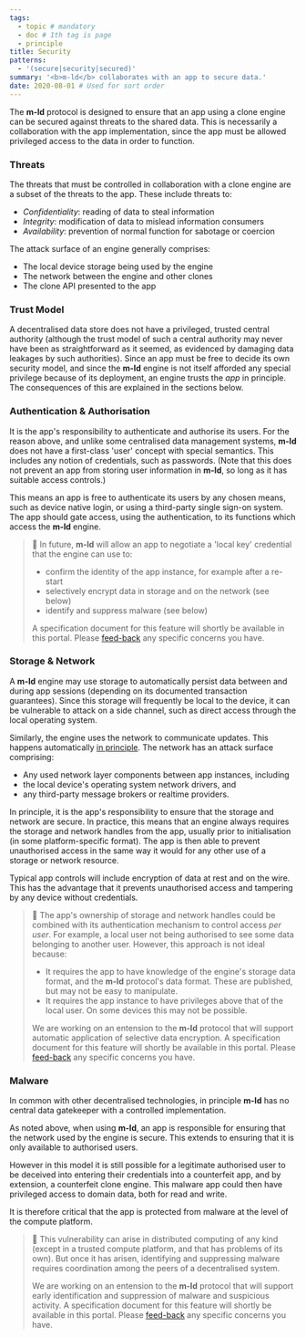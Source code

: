 ```yaml
---
tags:
  - topic # mandatory
  - doc # 1th tag is page
  - principle
title: Security
patterns:
  - '(secure|security|secured)'
summary: '<b>m-ld</b> collaborates with an app to secure data.'
date: 2020-08-01 # Used for sort order
---
```

The **m-ld** protocol is designed to ensure that an app using a clone engine can
be secured against threats to the shared data. This is necessarily a
collaboration with the app implementation, since the app must be allowed
privileged access to the data in order to function.

### Threats
The threats that must be controlled in collaboration with a clone engine are a
subset of the threats to the app. These include threats to:
- *Confidentiality*: reading of data to steal information
- *Integrity*: modification of data to mislead information consumers
- *Availability*: prevention of normal function for sabotage or coercion

The attack surface of an engine generally comprises:
- The local device storage being used by the engine
- The network between the engine and other clones
- The clone API presented to the app

### Trust Model
A decentralised data store does not have a privileged, trusted central authority
(although the trust model of such a central authority may never have been as
straightforward as it seemed, as evidenced by damaging data leakages by such
authorities). Since an app must be free to decide its own security model, and
since the **m-ld** engine is not itself afforded any special privilege because
of its deployment, an engine trusts the *app* in principle. The consequences of
this are explained in the sections below.

### Authentication & Authorisation
It is the app's responsibility to authenticate and authorise its users. For the
reason above, and unlike some centralised data management systems, **m-ld** does
not have a first-class 'user' concept with special semantics. This includes any
notion of credentials, such as passwords. (Note that this does not prevent an
app from storing user information in **m-ld**, so long as it has suitable access
controls.)

This means an app is free to authenticate its users by any chosen means, such as
device native login, or using a third-party single sign-on system. The app
should gate access, using the authentication, to its functions which access the
**m-ld** engine.

> 🚧 In future, **m-ld** will allow an app to negotiate a 'local key' credential
> that the engine can use to:
> - confirm the identity of the app instance, for example after a re-start
> - selectively encrypt data in storage and on the network (see below)
> - identify and suppress malware (see below)
>
> A specification document for this feature will shortly be available in this
> portal. Please [feed-back](https://github.com/m-ld/feedback/issues) any
> specific concerns you have.

### Storage & Network
A **m-ld** engine may use storage to automatically persist data between and
during app sessions (depending on its documented transaction guarantees). Since
this storage will frequently be local to the device, it can be vulnerable to
attack on a side channel, such as direct access through the local operating
system.

Similarly, the engine uses the network to communicate updates. This happens
automatically [in&nbsp;principle](/doc/#realtime). The network has an attack
surface comprising:
- Any used network layer components between app instances, including
- the local device's operating system network drivers, and
- any third-party message brokers or realtime providers.

In principle, it is the app's responsibility to ensure that the storage and
network are secure. In practice, this means that an engine always requires the
storage and network handles from the app, usually prior to initialisation (in
some platform-specific format). The app is then able to prevent unauthorised
access in the same way it would for any other use of a storage or network
resource.

Typical app controls will include encryption of data at rest and on the wire.
This has the advantage that it prevents unauthorised access and tampering by any
device without credentials.

> 🚧 The app's ownership of storage and network handles could be combined with
> its authentication mechanism to control access *per user*. For example, a
> local user not being authorised to see some data belonging to another user.
> However, this approach is not ideal because:
> - It requires the app to have knowledge of the engine's storage data format,
>   and the **m-ld** protocol's data format. These are published, but may not
>   be easy to manipulate.
> - It requires the app instance to have privileges above that of the local
>   user. On some devices this may not be possible.
>
> We are working on an entension to the **m-ld** protocol that will support
> automatic application of selective data encryption. A specification document
> for this feature will shortly be available in this portal. Please
> [feed-back](https://github.com/m-ld/feedback/issues) any specific concerns you
> have.

### Malware
In common with other decentralised technologies, in principle **m-ld** has no
central data gatekeeper with a controlled implementation.

As noted above, when using **m-ld**, an app is responsible for ensuring that the
network used by the engine is secure. This extends to ensuring that it is only
available to authorised users.

However in this model it is still possible for a legitimate authorised user to
be deceived into entering their credentials into a counterfeit app, and by
extension, a counterfeit clone engine. This malware app could then have
privileged access to domain data, both for read and write.

It is therefore critical that the app is protected from malware at the level of
the compute platform.

> 🚧 This vulnerability can arise in distributed computing of any kind (except
> in a trusted compute platform, and that has problems of its own). But once it
> has arisen, identifying and suppressing malware requires coordination among
> the peers of a decentralised system.
>
> We are working on an entension to the **m-ld** protocol that will support
> early identification and suppression of malware and suspicious activity. A
> specification document for this feature will shortly be available in this
> portal. Please [feed-back](https://github.com/m-ld/feedback/issues) any
> specific concerns you have.
